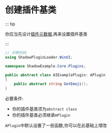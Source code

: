 # 创建插件基类

::: tip

你应当先设计[插件元数据](/zh/init/metaplugin),再来设置插件基类

:::


```csharp
// 示例代码
using ShadowPluginLoader.WinUI;

namespace ShadowExample.Core.Plugins;

public abstract class AIExamplePlugin: APlugin
{
    public abstract string GetEmoji();
}
```

必要条件:
- 你的插件基类须为`abstract class`
- 你的插件基类必须继承`APlugin`

`APlugin`中默认设置了一些函数,你可以在此基础上增改
